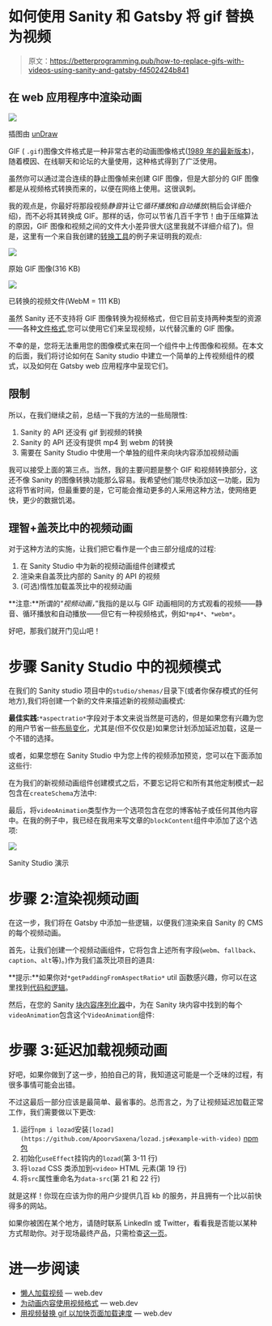 # 如何使用 Sanity 和 Gatsby 将 gif 替换为视频

> 原文：<https://betterprogramming.pub/how-to-replace-gifs-with-videos-using-sanity-and-gatsby-f4502424b841>

## 在 web 应用程序中渲染动画

![](img/c60161f727877139999767ac8ed86733.png)

插图由 [unDraw](https://undraw.co/illustrations)

GIF ( `.gif`)图像文件格式是一种非常古老的动画图像格式([1989 年的最新版本](https://www.w3.org/Graphics/GIF/spec-gif89a.txt))，随着模因、在线聊天和论坛的大量使用，这种格式得到了广泛使用。

虽然你可以通过混合连续的静止图像帧来创建 GIF 图像，但是大部分的 GIF 图像都是从视频格式转换而来的，以便在网络上使用。这很讽刺。

我的观点是，你最好将那段视频*静音*并让它*循环播放*和*自动播放*(稍后会详细介绍)，而不必将其转换成 GIF。那样的话，你可以节省几百千字节！由于压缩算法的原因，GIF 图像和视频之间的文件大小差异很大(这里我就不详细介绍了)。但是，这里有一个来自我创建的[转换工具](https://gif2video.com/)的例子来证明我的观点:

![](img/503060163f3cb8af98bfa928ef0e11ec.png)

原始 GIF 图像(316 KB)

![](img/521b802d5cf9d009840720848b5c9453.png)

已转换的视频文件(WebM = 111 KB)

虽然 Sanity 还不支持将 GIF 图像转换为视频格式，但它目前支持两种类型的资源——各种[文件格式](https://www.sanity.io/docs/file-type),您可以使用它们来呈现视频，以代替沉重的 GIF 图像。

不幸的是，您将无法重用您的图像模式来在同一个组件中上传图像和视频。在本文的后面，我们将讨论如何在 Sanity studio 中建立一个简单的上传视频组件的模式，以及如何在 Gatsby web 应用程序中呈现它们。

## 限制

所以，在我们继续之前，总结一下我的方法的一些局限性:

1.  Sanity 的 API 还没有 gif 到视频的转换
2.  Sanity 的 API 还没有提供 mp4 到 webm 的转换
3.  需要在 Sanity Studio 中使用一个单独的组件来向块内容添加视频动画

我可以接受上面的第三点。当然，我的主要问题是整个 GIF 和视频转换部分，这还不像 Sanity 的图像转换功能那么容易。我希望他们能尽快添加这一功能，因为这将节省时间，但最重要的是，它可能会推动更多的人采用这种方法，使网络更快，更少的数据饥渴。

## 理智+盖茨比中的视频动画

对于这种方法的实施，让我们把它看作是一个由三部分组成的过程:

1.  在 Sanity Studio 中为新的视频动画组件创建模式
2.  渲染来自盖茨比内部的 Sanity 的 API 的视频
3.  (可选)惰性加载盖茨比中的视频动画

**注意:**所谓的“*视频动画，*”我指的是以与 GIF 动画相同的方式观看的视频——静音、循环播放和自动播放——但它有一种视频格式，例如`*mp4*`、`*webm*`。

好吧，那我们就开门见山吧！

# 步骤 Sanity Studio 中的视频模式

在我们的 Sanity studio 项目中的`studio/shemas/`目录下(或者你保存模式的任何地方),我们将创建一个新的文件来描述新的视频动画模式:

**最佳实践:**`*aspectratio*`字段对于本文来说当然是可选的，但是如果您有兴趣为您的用户节省一些[布局变化](https://web.dev/aspect-ratio/#example:-preventing-layout-shift)，尤其是(但不仅仅是)如果您计划添加延迟加载，这是一个不错的选择。

或者，如果您想在 Sanity Studio 中为您上传的视频添加预览，您可以在下面添加这些行:

在为我们的新视频动画组件创建模式之后，不要忘记将它和所有其他定制模式一起包含在`createSchema`方法中:

最后，将`videoAnimation`类型作为一个选项包含在您的博客帖子或任何其他内容中。在我的例子中，我已经在我用来写文章的`blockContent`组件中添加了这个选项:

![](img/d5701b1ad1f9b24b4cf6e1a2d1c041c5.png)

Sanity Studio 演示

# 步骤 2:渲染视频动画

在这一步，我们将在 Gatsby 中添加一些逻辑，以便我们渲染来自 Sanity 的 CMS 的每个视频动画。

首先，让我们创建一个视频动画组件，它将包含上述所有字段(`webm`、`fallback`、`caption`、`alt`等)。)作为我们盖茨比项目的道具:

**提示:**如果你对`*getPaddingFromAspectRatio*` util 函数感兴趣，你可以在这里找到[代码和逻辑](https://www.charistheo.io/blog/2021/06/prevent-image-layout-shifts-in-sanity-gatsby/#step-3--calculate--padding)。

然后，在您的 Sanity [块内容序列化器](https://github.com/sanity-io/block-content-to-react#usage)中，为在 Sanity 块内容中找到的每个`videoAnimation`包含这个`VideoAnimation`组件:

# 步骤 3:延迟加载视频动画

好吧，如果你做到了这一步，拍拍自己的背，我知道这可能是一个乏味的过程，有很多事情可能会出错。

不过这最后一部分应该是最简单、最省事的。总而言之，为了让视频延迟加载正常工作，我们需要做以下更改:

1.  运行`npm i lozad`安装`[lozad](https://github.com/ApoorvSaxena/lozad.js#example-with-video)` [npm 包](https://github.com/ApoorvSaxena/lozad.js#example-with-video)
2.  初始化`useEffect`挂钩内的`lozad`(第 3-11 行)
3.  将`lozad` CSS 类添加到`<video>` HTML 元素(第 19 行)
4.  将`src`属性重命名为`data-src`(第 21 和 22 行)

就是这样！你现在应该为你的用户少提供几百 kb 的服务，并且拥有一个比以前快得多的网站。

如果你被困在某个地方，请随时联系 LinkedIn 或 Twitter，看看我是否能以某种方式帮助你。对于现场最终产品，只需检查[这一页](https://www.charistheo.io/blog/2021/07/replace-gif-with-video-in-sanity-gatsby/)。

# 进一步阅读

*   [懒人加载视频](https://web.dev/lazy-loading-video/) — web.dev
*   [为动画内容使用视频格式](https://web.dev/efficient-animated-content/) — web.dev
*   [用视频替换 gif 以加快页面加载速度](https://web.dev/replace-gifs-with-videos/) — web.dev